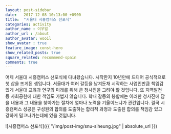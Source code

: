 ```yaml
---
layout: post-sidebar
date:   2017-12-08 10:13:00 +0900
title:  "서울대 시흥캠퍼스 선포식"
categories: activity
author_name : 이우일
author_url : /about
author_avatar: wooil
show_avatar : true
feature_image: const-hero
show_related_posts: true
square_related: recommend-spain
comments: true
---
```


어제 서울대 시흥캠퍼스 선포식에 다녀왔습니다. 시작한지 10년만에 드디어 공식적으로 첫 삽을 뜨게된 셈입니다. 서울대가 여러 갈등을 남겨둔채 시작하는 사업인만큼 책임감있게 서울대 교육과 연구의 미래를 위해 큰 청사진을 그려야 할 것입니다. 또 지역발전 등 사회공헌에 대한 책임도 가볍지 않습니다. 학내 갈등의 봉합에는 이러한 청사진에 담을 내용과 그 내용을 찾아가는 절차에 얼마나 노력을 기울이느냐가 관건입니다. 결국 시흥캠퍼스 성공은 구성원의 합의를 도출하는 합리적 과정과 도출된 합의를 책임감 있고 강하게 밀고나가는데에 있을 것입니다.

![시흥캠퍼스 선포식]({{ "/img/post-img/snu-siheung.jpg" | absolute_url }})
